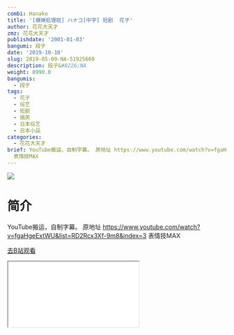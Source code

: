 ```yaml
---
combi: Hanako
title: '[爆弾処理班] ハナコ[中字] 短剧  花子'
author: 花花大天才
zmz: 花花大天才
publishdate: '2001-01-03'
bangumi: 段子
date: '2019-10-10'
slug: 2019-05-09-NA-51925669
description: 段子&#8226;NA
weight: 8990.0
bangumis:
  - 段子
tags:
  - 花子
  - 综艺
  - 短剧
  - 搞笑
  - 日本综艺
  - 日本小品
categories:
  - 花花大天才
brief: YouTube搬运，自制字幕。 原地址 https://www.youtube.com/watch?v=fgaHgeExtWU&list=RD2Rcx3Xf-9m8&index=3
  表情技MAX
---
```

![](https://raw.githubusercontent.com/tcgriffith/owaraisite/master/static/tmpimg/9b1247a3aa80a6f4f39d684842a7f53db717e39b.jpg.480.jpg)
# 简介  
YouTube搬运，自制字幕。
原地址  https://www.youtube.com/watch?v=fgaHgeExtWU&list=RD2Rcx3Xf-9m8&index=3
表情技MAX  

[去B站观看](https://www.bilibili.com/video/av51925669/)
<div class ="resp-container"><iframe class="testiframe" src="//player.bilibili.com/player.html?aid=51925669"", scrolling="no", allowfullscreen="true" > </iframe></div> 
